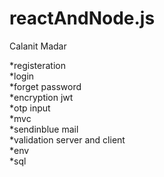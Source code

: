 # reactAndNode.js
Calanit Madar

*registeration    
*login    
*forget password    
*encryption jwt    
*otp input    
*mvc    
*sendinblue mail    
*validation server and client    
*env    
*sql    
